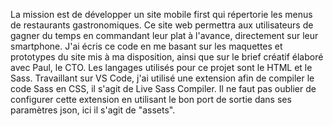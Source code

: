La mission est de développer un site mobile first qui répertorie les menus de restaurants gastronomiques. Ce site web permettra aux utilisateurs de gagner du temps en commandant leur plat à l'avance, directement sur leur smartphone.
J'ai écris ce code en me basant sur les maquettes et prototypes du site mis à ma disposition, ainsi que sur le brief créatif élaboré avec Paul, le CTO.
Les langages utilisés pour ce projet sont le HTML et le Sass.
Travaillant sur VS Code, j'ai utilisé une extension afin de compiler le code Sass en CSS, il s'agit de Live Sass Compiler. Il ne faut pas oublier de configurer cette extension en utilisant le bon port de sortie dans ses paramètres json, ici il s'agit de "assets".
